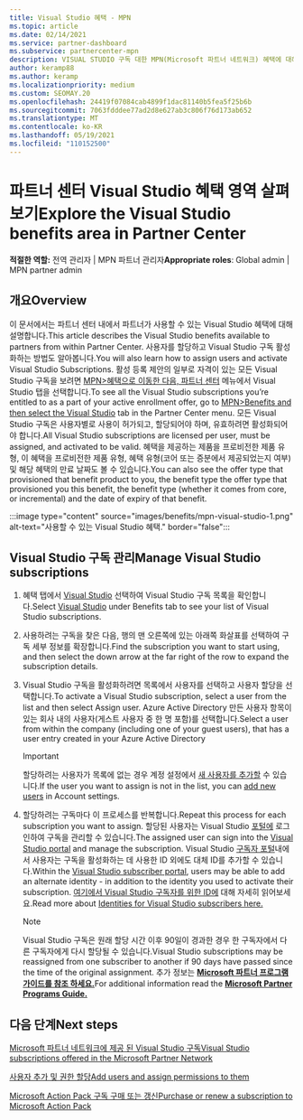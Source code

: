 ```yaml
---
title: Visual Studio 혜택 - MPN
ms.topic: article
ms.date: 02/14/2021
ms.service: partner-dashboard
ms.subservice: partnercenter-mpn
description: VISUAL STUDIO 구독 대한 MPN(Microsoft 파트너 네트워크) 혜택에 대해 알아봅니다.
author: keramp88
ms.author: keramp
ms.localizationpriority: medium
ms.custom: SEOMAY.20
ms.openlocfilehash: 24419f07084cab4899f1dac81140b5fea5f25b6b
ms.sourcegitcommit: 7063fdddee77ad2d8e627ab3c806f76d173ab652
ms.translationtype: MT
ms.contentlocale: ko-KR
ms.lasthandoff: 05/19/2021
ms.locfileid: "110152500"
---
```

# <a name="explore-the-visual-studio-benefits-area-in-partner-center"></a><span data-ttu-id="dad0e-103">파트너 센터 Visual Studio 혜택 영역 살펴보기</span><span class="sxs-lookup"><span data-stu-id="dad0e-103">Explore the Visual Studio benefits area in Partner Center</span></span>

<span data-ttu-id="dad0e-104">**적절한 역할:** 전역 관리자 | MPN 파트너 관리자</span><span class="sxs-lookup"><span data-stu-id="dad0e-104">**Appropriate roles**: Global admin | MPN partner admin</span></span>

## <a name="overview"></a><span data-ttu-id="dad0e-105">개요</span><span class="sxs-lookup"><span data-stu-id="dad0e-105">Overview</span></span>

<span data-ttu-id="dad0e-106">이 문서에서는 파트너 센터 내에서 파트너가 사용할 수 있는 Visual Studio 혜택에 대해 설명합니다.</span><span class="sxs-lookup"><span data-stu-id="dad0e-106">This article describes the Visual Studio benefits available to partners from within Partner Center.</span></span> <span data-ttu-id="dad0e-107">사용자를 할당하고 Visual Studio 구독 활성화하는 방법도 알아봅니다.</span><span class="sxs-lookup"><span data-stu-id="dad0e-107">You will also learn how to assign users and activate Visual Studio Subscriptions.</span></span> <span data-ttu-id="dad0e-108">활성 등록 제안의 일부로 자격이 있는 모든 Visual Studio 구독을 보려면  [MPN>혜택으로 이동한 다음, 파트너 센터](https://partner.microsoft.com/dashboard/mpn/membership/benefits/visualstudio) 메뉴에서 Visual Studio 탭을 선택합니다.</span><span class="sxs-lookup"><span data-stu-id="dad0e-108">To see all the Visual Studio subscriptions you’re entitled to as a part of your active enrollment offer, go to  [MPN>Benefits and then select the Visual Studio](https://partner.microsoft.com/dashboard/mpn/membership/benefits/visualstudio) tab in the Partner Center menu.</span></span> <span data-ttu-id="dad0e-109">모든 Visual Studio 구독은 사용자별로 사용이 허가되고, 할당되어야 하며, 유효하려면 활성화되어야 합니다.</span><span class="sxs-lookup"><span data-stu-id="dad0e-109">All Visual Studio subscriptions are licensed per user, must be assigned, and activated to be valid.</span></span> <span data-ttu-id="dad0e-110">혜택을 제공하는 제품을 프로비전한 제품 유형, 이 혜택을 프로비전한 제품 유형, 혜택 유형(코어 또는 증분에서 제공되었는지 여부) 및 해당 혜택의 만료 날짜도 볼 수 있습니다.</span><span class="sxs-lookup"><span data-stu-id="dad0e-110">You can also see the offer type that provisioned that benefit product to you, the benefit type the offer type that provisioned you this benefit, the benefit type (whether it comes from core, or incremental) and the date of expiry of that benefit.</span></span>

:::image type="content" source="images/benefits/mpn-visual-studio-1.png" alt-text="사용할 수 있는 Visual Studio 혜택." border="false":::

## <a name="manage-visual-studio-subscriptions"></a><span data-ttu-id="dad0e-112">Visual Studio 구독 관리</span><span class="sxs-lookup"><span data-stu-id="dad0e-112">Manage Visual Studio subscriptions</span></span>

1. <span data-ttu-id="dad0e-113">혜택 탭에서 [Visual Studio](https://partner.microsoft.com/dashboard/mpn/membership/benefits/visualstudio) 선택하여 Visual Studio 구독 목록을 확인합니다.</span><span class="sxs-lookup"><span data-stu-id="dad0e-113">Select [Visual Studio](https://partner.microsoft.com/dashboard/mpn/membership/benefits/visualstudio) under Benefits tab to see your list of Visual Studio subscriptions.</span></span>

2. <span data-ttu-id="dad0e-114">사용하려는 구독을 찾은 다음, 행의 맨 오른쪽에 있는 아래쪽 화살표를 선택하여 구독 세부 정보를 확장합니다.</span><span class="sxs-lookup"><span data-stu-id="dad0e-114">Find the subscription you want to start using, and then select the down arrow at the far right of the row to expand the subscription details.</span></span>

3. <span data-ttu-id="dad0e-115">Visual Studio 구독을 활성화하려면 목록에서 사용자를 선택하고 사용자 할당을 선택합니다.</span><span class="sxs-lookup"><span data-stu-id="dad0e-115">To activate a Visual Studio subscription, select a user from the list and then select Assign user.</span></span> <span data-ttu-id="dad0e-116">Azure Active Directory 만든 사용자 항목이 있는 회사 내의 사용자(게스트 사용자 중 한 명 포함)를 선택합니다.</span><span class="sxs-lookup"><span data-stu-id="dad0e-116">Select a user from within the company (including one of your guest users), that has a user entry created in your Azure Active Directory</span></span>

   > [!IMPORTANT]
   > <span data-ttu-id="dad0e-117">할당하려는 사용자가 목록에 없는 경우 계정 설정에서 [새 사용자를 추가할](create-user-accounts-and-set-permissions.md) 수 있습니다.</span><span class="sxs-lookup"><span data-stu-id="dad0e-117">If the user you want to assign is not in the list, you can [add new users](create-user-accounts-and-set-permissions.md) in Account settings.</span></span>

4. <span data-ttu-id="dad0e-118">할당하려는 구독마다 이 프로세스를 반복합니다.</span><span class="sxs-lookup"><span data-stu-id="dad0e-118">Repeat this process for each subscription you want to assign.</span></span> <span data-ttu-id="dad0e-119">할당된 사용자는 Visual Studio [포털에](https://my.visualstudio.com/) 로그인하여 구독을 관리할 수 있습니다.</span><span class="sxs-lookup"><span data-stu-id="dad0e-119">The assigned user can sign into the [Visual Studio portal](https://my.visualstudio.com/) and manage the subscription.</span></span> <span data-ttu-id="dad0e-120">Visual Studio [구독자 포털](https://my.visualstudio.com/?wt.mc_id=o%7Emsft%7Edocs)내에서 사용자는 구독을 활성화하는 데 사용한 ID 외에도 대체 ID를 추가할 수 있습니다.</span><span class="sxs-lookup"><span data-stu-id="dad0e-120">Within the [Visual Studio subscriber portal](https://my.visualstudio.com/?wt.mc_id=o%7Emsft%7Edocs), users may be able to add an alternate identity - in addition to the identity you used to activate their subscription.</span></span> <span data-ttu-id="dad0e-121">[여기에서 Visual Studio 구독자를 위한 ID에](/visualstudio/subscriptions/vs-alternate-identity) 대해 자세히 읽어보세요.</span><span class="sxs-lookup"><span data-stu-id="dad0e-121">Read more about [Identities for Visual Studio subscribers here.](/visualstudio/subscriptions/vs-alternate-identity)</span></span>

   > [!Note]
   > <span data-ttu-id="dad0e-122">Visual Studio 구독은 원래 할당 시간 이후 90일이 경과한 경우 한 구독자에서 다른 구독자에게 다시 할당될 수 있습니다.</span><span class="sxs-lookup"><span data-stu-id="dad0e-122">Visual Studio subscriptions may be reassigned from one subscriber to another if 90 days have passed since the time of the original assignment.</span></span> <span data-ttu-id="dad0e-123">추가 정보는 **[Microsoft 파트너 프로그램 가이드를 참조 하세요.](https://aka.ms/partner-benefits-use-guide)**</span><span class="sxs-lookup"><span data-stu-id="dad0e-123">For additional information read the **[Microsoft Partner Programs Guide.](https://aka.ms/partner-benefits-use-guide)**</span></span>

## <a name="next-steps"></a><span data-ttu-id="dad0e-124">다음 단계</span><span class="sxs-lookup"><span data-stu-id="dad0e-124">Next steps</span></span>

[<span data-ttu-id="dad0e-125">Microsoft 파트너 네트워크에 제공 된 Visual Studio 구독</span><span class="sxs-lookup"><span data-stu-id="dad0e-125">Visual Studio subscriptions offered in the Microsoft Partner Network</span></span>](/visualstudio/subscriptions/program-mpn)

[<span data-ttu-id="dad0e-126">사용자 추가 및 권한 할당</span><span class="sxs-lookup"><span data-stu-id="dad0e-126">Add users and assign permissions to them</span></span>](create-user-accounts-and-set-permissions.md)

[<span data-ttu-id="dad0e-127">Microsoft Action Pack 구독 구매 또는 갱신</span><span class="sxs-lookup"><span data-stu-id="dad0e-127">Purchase or renew a subscription to Microsoft Action Pack</span></span>](mpn-get-action-pack.md)
